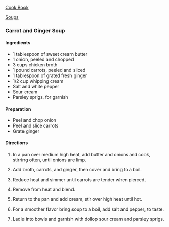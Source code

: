 [Cook Book]()

[Soups]()

### Carrot and Ginger Soup  

#### Ingredients  

* 1 tablespoon of sweet cream butter
* 1 onion, peeled and chopped
* 3 cups chicken broth
* 1 pound carrots, peeled and sliced
* 1 tablespoon of grated fresh ginger
* 1/2 cup whipping cream
* Salt and white pepper
* Sour cream
* Parsley sprigs, for garnish  

#### Preparation  

* Peel and chop onion  
* Peel and slice carrots  
* Grate ginger  

#### Directions  

1. In a pan over medium high heat, add butter and onions and cook, stirring often, until onions are limp. 

2. Add broth, carrots, and ginger, then cover and bring to a boil. 

3. Reduce heat and simmer until carrots are tender when pierced.

4. Remove from heat and blend. 

5. Return to the pan and add cream, stir over high heat until hot. 

6. For a smoother flavor bring soup to a boil, add salt and pepper, to taste.

7. Ladle into bowls and garnish with dollop sour cream and parsley sprigs.
